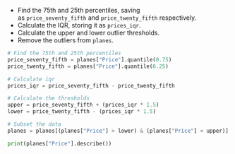 - Find the 75th and 25th percentiles, saving as `price_seventy_fifth` and `price_twenty_fifth` respectively.
- Calculate the IQR, storing it as `prices_iqr`.
- Calculate the upper and lower outlier thresholds.
- Remove the outliers from `planes`.
```Python
# Find the 75th and 25th percentiles
price_seventy_fifth = planes["Price"].quantile(0.75)
price_twenty_fifth = planes["Price"].quantile(0.25)

# Calculate iqr
prices_iqr = price_seventy_fifth - price_twenty_fifth

# Calculate the thresholds
upper = price_seventy_fifth + (prices_iqr * 1.5)
lower = price_twenty_fifth - (prices_iqr * 1.5)

# Subset the data
planes = planes[(planes["Price"] > lower) & (planes["Price"] < upper)]

print(planes["Price"].describe())
```
